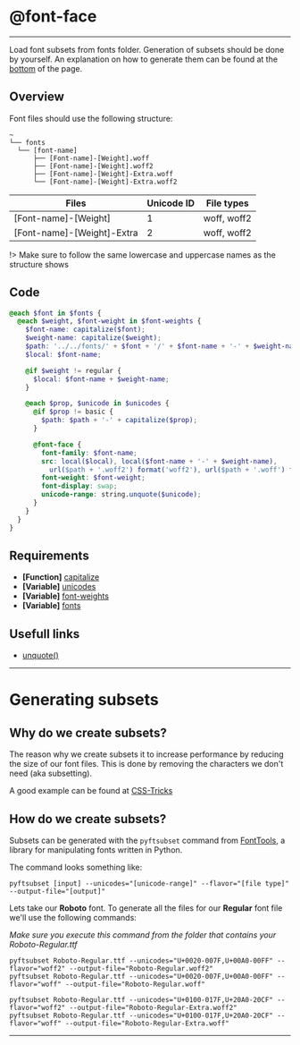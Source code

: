 # @font-face

---

Load font subsets from fonts folder. Generation of subsets should be done by yourself. An explanation on how to generate them can be found at the [bottom](css/font-face?id=generating-subsets) of the page.

## Overview

Font files should use the following structure:

```text
~
└── fonts
  └── [font-name]
      ├── [Font-name]-[Weight].woff
      ├── [Font-name]-[Weight].woff2
      ├── [Font-name]-[Weight]-Extra.woff
      └── [Font-name]-[Weight]-Extra.woff2
```

<table class="fonts-table">
  <thead>
    <tr>
      <th>Files</th>
      <th>Unicode ID</th>
      <th>File types</th>
    </tr>
  </thead>
  <tbody>
    <tr>
      <td>[Font-name]-[Weight]</td>
      <td>1</td>
      <td>woff, woff2</td>
    </tr>
    <tr>
      <td>[Font-name]-[Weight]-Extra</td>
      <td>2</td>
      <td>woff, woff2</td>
    </tr>
  </tbody>
</table>

!> Make sure to follow the same lowercase and uppercase names as the structure shows

## Code

```scss
@each $font in $fonts {
  @each $weight, $font-weight in $font-weights {
    $font-name: capitalize($font);
    $weight-name: capitalize($weight);
    $path: '../../fonts/' + $font + '/' + $font-name + '-' + $weight-name;
    $local: $font-name;

    @if $weight != regular {
      $local: $font-name + $weight-name;
    }

    @each $prop, $unicode in $unicodes {
      @if $prop != basic {
        $path: $path + '-' + capitalize($prop);
      }

      @font-face {
        font-family: $font-name;
        src: local($local), local($font-name + '-' + $weight-name),
          url($path + '.woff2') format('woff2'), url($path + '.woff') format('woff');
        font-weight: $font-weight;
        font-display: swap;
        unicode-range: string.unquote($unicode);
      }
    }
  }
}
```

## Requirements

- **[Function]** [capitalize](functions/strings/capitalize.md)
- **[Variable]** [unicodes](variables/unicodes.md)
- **[Variable]** [font-weights](variables/font-family.md)
- **[Variable]** [fonts](variables/font-family.md)

## Usefull links

- [unquote()](https://sass-lang.com/documentation/modules/string#unquote)

---

# Generating subsets

## Why do we create subsets?

The reason why we create subsets it to increase performance by reducing the size of our font files. This is done by removing the characters we don't need (aka subsetting).

A good example can be found at [CSS-Tricks](https://css-tricks.com/three-techniques-performant-custom-font-usage/)

## How do we create subsets?

Subsets can be generated with the `pyftsubset` command from [FontTools](https://github.com/fonttools/fonttools), a library for manipulating fonts written in Python.

The command looks something like:

```shell
pyftsubset [input] --unicodes="[unicode-range]" --flavor="[file type]" --output-file="[output]"
```

Lets take our **Roboto** font. To generate all the files for our **Regular** font file we'll use the following commands:

_Make sure you execute this command from the folder that contains your Roboto-Regular.ttf_

```shell
pyftsubset Roboto-Regular.ttf --unicodes="U+0020-007F,U+00A0-00FF" --flavor="woff2" --output-file="Roboto-Regular.woff2"
pyftsubset Roboto-Regular.ttf --unicodes="U+0020-007F,U+00A0-00FF" --flavor="woff" --output-file="Roboto-Regular.woff"

pyftsubset Roboto-Regular.ttf --unicodes="U+0100-017F,U+20A0-20CF" --flavor="woff2" --output-file="Roboto-Regular-Extra.woff2"
pyftsubset Roboto-Regular.ttf --unicodes="U+0100-017F,U+20A0-20CF" --flavor="woff" --output-file="Roboto-Regular-Extra.woff"
```

---
